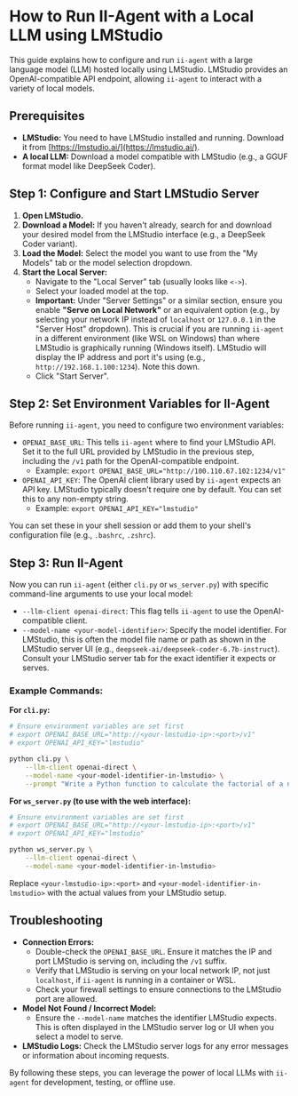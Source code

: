 # How to Run II-Agent with a Local LLM using LMStudio

This guide explains how to configure and run `ii-agent` with a large language model (LLM) hosted locally using LMStudio. LMStudio provides an OpenAI-compatible API endpoint, allowing `ii-agent` to interact with a variety of local models.

## Prerequisites

*   **LMStudio:** You need to have LMStudio installed and running. Download it from [https://lmstudio.ai/](https://lmstudio.ai/).
*   **A local LLM:** Download a model compatible with LMStudio (e.g., a GGUF format model like DeepSeek Coder).

## Step 1: Configure and Start LMStudio Server

1.  **Open LMStudio.**
2.  **Download a Model:** If you haven't already, search for and download your desired model from the LMStudio interface (e.g., a DeepSeek Coder variant).
3.  **Load the Model:** Select the model you want to use from the "My Models" tab or the model selection dropdown.
4.  **Start the Local Server:**
    *   Navigate to the "Local Server" tab (usually looks like `<->`).
    *   Select your loaded model at the top.
    *   **Important:** Under "Server Settings" or a similar section, ensure you enable **"Serve on Local Network"** or an equivalent option (e.g., by selecting your network IP instead of `localhost` or `127.0.0.1` in the "Server Host" dropdown). This is crucial if you are running `ii-agent` in a different environment (like WSL on Windows) than where LMStudio is graphically running (Windows itself). LMStudio will display the IP address and port it's using (e.g., `http://192.168.1.100:1234`). Note this down.
    *   Click "Start Server".

## Step 2: Set Environment Variables for II-Agent

Before running `ii-agent`, you need to configure two environment variables:

*   `OPENAI_BASE_URL`: This tells `ii-agent` where to find your LMStudio API. Set it to the full URL provided by LMStudio in the previous step, including the `/v1` path for the OpenAI-compatible endpoint.
    *   Example: `export OPENAI_BASE_URL="http://100.110.67.102:1234/v1"`
*   `OPENAI_API_KEY`: The OpenAI client library used by `ii-agent` expects an API key. LMStudio typically doesn't require one by default. You can set this to any non-empty string.
    *   Example: `export OPENAI_API_KEY="lmstudio"`

You can set these in your shell session or add them to your shell's configuration file (e.g., `.bashrc`, `.zshrc`).

## Step 3: Run II-Agent

Now you can run `ii-agent` (either `cli.py` or `ws_server.py`) with specific command-line arguments to use your local model:

*   `--llm-client openai-direct`: This flag tells `ii-agent` to use the OpenAI-compatible client.
*   `--model-name <your-model-identifier>`: Specify the model identifier. For LMStudio, this is often the model file name or path as shown in the LMStudio server UI (e.g., `deepseek-ai/deepseek-coder-6.7b-instruct`). Consult your LMStudio server tab for the exact identifier it expects or serves.

### Example Commands:

**For `cli.py`:**

```bash
# Ensure environment variables are set first
# export OPENAI_BASE_URL="http://<your-lmstudio-ip>:<port>/v1"
# export OPENAI_API_KEY="lmstudio"

python cli.py \
    --llm-client openai-direct \
    --model-name <your-model-identifier-in-lmstudio> \
    --prompt "Write a Python function to calculate the factorial of a number."
```

**For `ws_server.py` (to use with the web interface):**

```bash
# Ensure environment variables are set first
# export OPENAI_BASE_URL="http://<your-lmstudio-ip>:<port>/v1"
# export OPENAI_API_KEY="lmstudio"

python ws_server.py \
    --llm-client openai-direct \
    --model-name <your-model-identifier-in-lmstudio>
```

Replace `<your-lmstudio-ip>:<port>` and `<your-model-identifier-in-lmstudio>` with the actual values from your LMStudio setup.

## Troubleshooting

*   **Connection Errors:**
    *   Double-check the `OPENAI_BASE_URL`. Ensure it matches the IP and port LMStudio is serving on, including the `/v1` suffix.
    *   Verify that LMStudio is serving on your local network IP, not just `localhost`, if `ii-agent` is running in a container or WSL.
    *   Check your firewall settings to ensure connections to the LMStudio port are allowed.
*   **Model Not Found / Incorrect Model:**
    *   Ensure the `--model-name` matches the identifier LMStudio expects. This is often displayed in the LMStudio server log or UI when you select a model to serve.
*   **LMStudio Logs:** Check the LMStudio server logs for any error messages or information about incoming requests.

By following these steps, you can leverage the power of local LLMs with `ii-agent` for development, testing, or offline use.